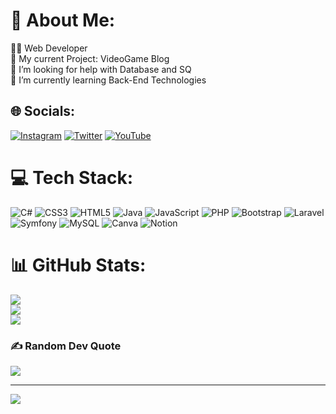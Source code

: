 # 💫 About Me:
👩‍💻 Web Developer<br>🔭 My current Project: VideoGame Blog<br>🤝 I’m looking for help with Database and SQ<br>🌱 I’m currently learning Back-End Technologies<br>


## 🌐 Socials:
[![Instagram](https://img.shields.io/badge/Instagram-%23E4405F.svg?logo=Instagram&logoColor=white)](https://instagram.com/ni4nne) [![Twitter](https://img.shields.io/badge/Twitter-%231DA1F2.svg?logo=Twitter&logoColor=white)](https://twitter.com/Isa30303457) [![YouTube](https://img.shields.io/badge/YouTube-%23FF0000.svg?logo=YouTube&logoColor=white)](https://youtube.com/UC2cMIfkKCLegi-h2UqZCItA) 

# 💻 Tech Stack:
![C#](https://img.shields.io/badge/c%23-%23239120.svg?style=for-the-badge&logo=c-sharp&logoColor=white) ![CSS3](https://img.shields.io/badge/css3-%231572B6.svg?style=for-the-badge&logo=css3&logoColor=white) ![HTML5](https://img.shields.io/badge/html5-%23E34F26.svg?style=for-the-badge&logo=html5&logoColor=white) ![Java](https://img.shields.io/badge/java-%23ED8B00.svg?style=for-the-badge&logo=java&logoColor=white) ![JavaScript](https://img.shields.io/badge/javascript-%23323330.svg?style=for-the-badge&logo=javascript&logoColor=%23F7DF1E) ![PHP](https://img.shields.io/badge/php-%23777BB4.svg?style=for-the-badge&logo=php&logoColor=white) ![Bootstrap](https://img.shields.io/badge/bootstrap-%23563D7C.svg?style=for-the-badge&logo=bootstrap&logoColor=white) ![Laravel](https://img.shields.io/badge/laravel-%23FF2D20.svg?style=for-the-badge&logo=laravel&logoColor=white) ![Symfony](https://img.shields.io/badge/symfony-%23000000.svg?style=for-the-badge&logo=symfony&logoColor=white) ![MySQL](https://img.shields.io/badge/mysql-%2300f.svg?style=for-the-badge&logo=mysql&logoColor=white) ![Canva](https://img.shields.io/badge/Canva-%2300C4CC.svg?style=for-the-badge&logo=Canva&logoColor=white) ![Notion](https://img.shields.io/badge/Notion-%23000000.svg?style=for-the-badge&logo=notion&logoColor=white)
# 📊 GitHub Stats:
![](https://github-readme-stats.vercel.app/api?username=ni4nne&theme=midnight-purple&hide_border=false&include_all_commits=true&count_private=false)<br/>
![](https://github-readme-streak-stats.herokuapp.com/?user=ni4nne&theme=midnight-purple&hide_border=false)<br/>
![](https://github-readme-stats.vercel.app/api/top-langs/?username=ni4nne&theme=midnight-purple&hide_border=false&include_all_commits=true&count_private=false&layout=compact)

### ✍️ Random Dev Quote
![](https://quotes-github-readme.vercel.app/api?type=horizontal&theme=radical)

---
[![](https://visitcount.itsvg.in/api?id=ni4nne&icon=0&color=0)](https://visitcount.itsvg.in)

<!-- Proudly created with GPRM ( https://gprm.itsvg.in ) -->

